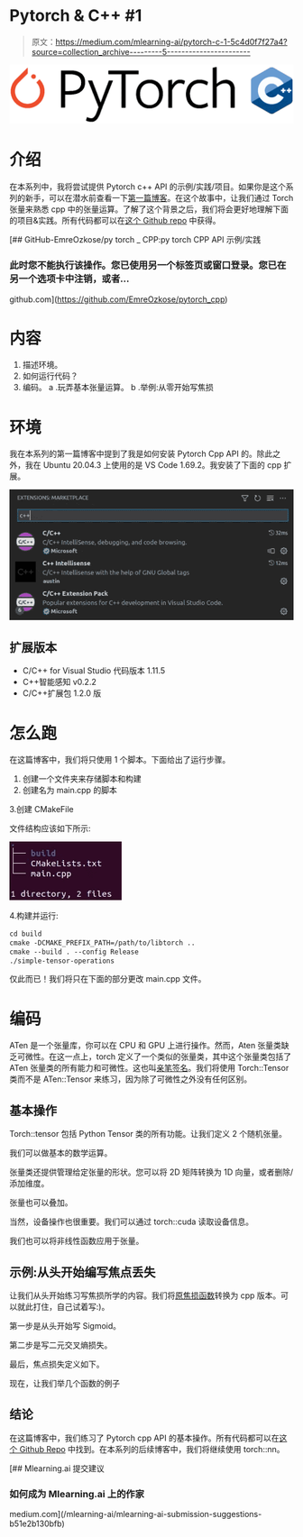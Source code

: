 # Pytorch & C++ #1

> 原文：<https://medium.com/mlearning-ai/pytorch-c-1-5c4d0f7f27a4?source=collection_archive---------5----------------------->

![](img/2df193ef8fcb85dc3308b62b246c4add.png)

# 介绍

在本系列中，我将尝试提供 Pytorch c++ API 的示例/实践/项目。如果你是这个系列的新手，可以在潜水前查看一下[第一篇博客](/@yozkose3/pytorch-c-intro-b50571762162)。在这个故事中，让我们通过 Torch 张量来熟悉 cpp 中的张量运算。了解了这个背景之后，我们将会更好地理解下面的项目&实践。所有代码都可以在[这个 Github repo](https://github.com/EmreOzkose/pytorch_cpp) 中获得。

[](https://github.com/EmreOzkose/pytorch_cpp) [## GitHub-EmreOzkose/py torch _ CPP:py torch CPP API 示例/实践

### 此时您不能执行该操作。您已使用另一个标签页或窗口登录。您已在另一个选项卡中注销，或者…

github.com](https://github.com/EmreOzkose/pytorch_cpp) 

# 内容

1.  描述环境。
2.  如何运行代码？
3.  编码。
    a .玩弄基本张量运算。
    b .举例:从零开始写焦损

# 环境

我在本系列的第一篇博客中提到了我是如何安装 Pytorch Cpp API 的。除此之外，我在 Ubuntu 20.04.3 上使用的是 VS Code 1.69.2。我安装了下面的 cpp 扩展。

![](img/54a5d317926b7d225ba379833abb3cb3.png)

## 扩展版本

*   C/C++ for Visual Studio 代码版本 1.11.5
*   C++智能感知 v0.2.2
*   C/C++扩展包 1.2.0 版

# 怎么跑

在这篇博客中，我们将只使用 1 个脚本。下面给出了运行步骤。

1.  创建一个文件夹来存储脚本和构建
2.  创建名为 main.cpp 的脚本

3.创建 CMakeFile

文件结构应该如下所示:

![](img/39a5919644ecbcf6b4f48801d8ea5e1a.png)

4.构建并运行:

```
cd build
cmake -DCMAKE_PREFIX_PATH=/path/to/libtorch ..
cmake --build . --config Release
./simple-tensor-operations
```

仅此而已！我们将只在下面的部分更改 main.cpp 文件。

# 编码

ATen 是一个张量库，你可以在 CPU 和 GPU 上进行操作。然而，Aten 张量类缺乏可微性。在这一点上，torch 定义了一个类似的张量类，其中这个张量类包括了 ATen 张量类的所有能力和可微性。这也叫[亲笔签名](https://pytorch.org/cppdocs/#autograd)。我们将使用 Torch::Tensor 类而不是 ATen::Tensor 来练习，因为除了可微性之外没有任何区别。

## 基本操作

Torch::tensor 包括 Python Tensor 类的所有功能。让我们定义 2 个随机张量。

我们可以做基本的数学运算。

张量类还提供管理给定张量的形状。您可以将 2D 矩阵转换为 1D 向量，或者删除/添加维度。

张量也可以叠加。

当然，设备操作也很重要。我们可以通过 torch::cuda 读取设备信息。

我们也可以将非线性函数应用于张量。

## 示例:从头开始编写焦点丢失

让我们从头开始练习写焦损所学的内容。我们将[原焦损函数](https://github.com/facebookresearch/fvcore/blob/main/fvcore/nn/focal_loss.py)转换为 cpp 版本。可以就此打住，自己试着写:)。

第一步是从头开始写 Sigmoid。

第二步是写二元交叉熵损失。

最后，焦点损失定义如下。

现在，让我们举几个函数的例子

## 结论

在这篇博客中，我们练习了 Pytorch cpp API 的基本操作。所有代码都可以在[这个 Github Repo](https://github.com/EmreOzkose/pytorch_cpp) 中找到。在本系列的后续博客中，我们将继续使用 torch::nn。

[](/mlearning-ai/mlearning-ai-submission-suggestions-b51e2b130bfb) [## Mlearning.ai 提交建议

### 如何成为 Mlearning.ai 上的作家

medium.com](/mlearning-ai/mlearning-ai-submission-suggestions-b51e2b130bfb)